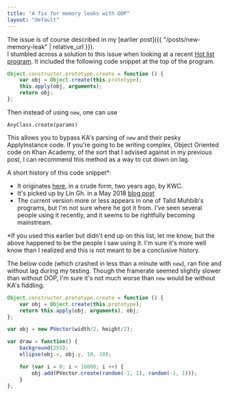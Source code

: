 ```yaml
---
title: "A fix for memory leaks with OOP"
layout: "default"
---
```


The issue is of course described in my [earlier post]({{ "/posts/new-memory-leak" | relative_url }}).<br>
I stumbled across a solution to this issue when looking at a recent [Hot list program](https://khanacademy.org/cs/i/5707702964748288). It included the following code snippet at the top of the program.

```js
Object.constructor.prototype.create = function () {
    var obj = Object.create(this.prototype);
    this.apply(obj, arguments);
    return obj;
};
```

Then instead of using `new`, one can use 

```
AnyClass.create(params)
```

This allows you to bypass KA's parsing of `new` and their pesky ApplyInstance code. If you're going to be writing complex, Object Oriented code on Khan Academy, of the sort that I advised against in my previous post, I can recommend this method as a way to cut down on lag.

A short history of this code snippet*:
 - It originates [here](https://khanacademy.org/cs/leak/5149570618228736?qa_expand_key=kaencrypted_253e5ac20a52281419c6e0aedb0aec2d_e878108bbeb73878eb650faaded8f65d644e0c73ad245cab12046e609eb6531e3360bb463d762b487232c13c6b8f74d3e18b6245d95d071e41935bdce7ac2039c100ad1b73fe91467c1a2ef161e80bdb07696cba5bfe991bd9b3b4ff8b9165e6a125981e0130c52d105a4654faadc15490de166138d7dcd2b172380ba6f4bd0824969a58b03f12a6a542eb4b6592375c1072f15da363d8eb32ef71bc66d7b34ed9caf752cb83b57bcd3633b9106b0c3b2e1e9b4e44482491196d23870f6b1073), in a crude form, two years ago, by KWC.
 - It's picked up by Lin Gh. in a May 2018 [blog post](https://khanacademy.org/cs/i/5142208270336000)
 - The current version more or less appears in one of Talid Muhbib's programs, but I'm not sure where he got it from. I've seen several people using it recently, and it seems to be rightfully becoming mainstream.

\*If you used this earlier but didn't end up on this list, let me know, but the above happened to be the people I saw using it. I'm sure it's more well know than I realized and this is not meant to be a conclusive history.

The below code (which crashed in less than a minute with `new`), ran fine and without lag during my testing. Though the framerate seemed slightly slower than without OOP, I'm sure it's not much worse than `new` would be without KA's fiddling.

```js
Object.constructor.prototype.create = function () {
    var obj = Object.create(this.prototype);
    return this.apply(obj, arguments), obj;
};

var obj = new PVector(width/2, height/2);

var draw = function() {
    background(255);
    ellipse(obj.x, obj.y, 10, 10);

    for (var i = 0; i < 10000; i ++) {
        obj.add(PVector.create(random(-1, 1), random(-1, 1)));
    }
};
```
